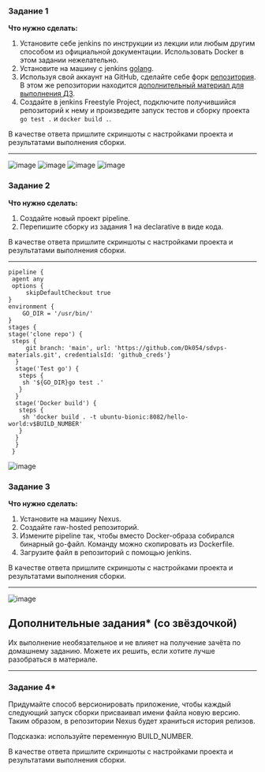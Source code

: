 ### Задание 1

**Что нужно сделать:**

1. Установите себе jenkins по инструкции из лекции или любым другим способом из официальной документации. Использовать Docker в этом задании нежелательно.
2. Установите на машину с jenkins [golang](https://golang.org/doc/install).
3. Используя свой аккаунт на GitHub, сделайте себе форк [репозитория](https://github.com/netology-code/sdvps-materials.git). В этом же репозитории находится [дополнительный материал для выполнения ДЗ](https://github.com/netology-code/sdvps-materials/blob/main/CICD/8.2-hw.md).
3. Создайте в jenkins Freestyle Project, подключите получившийся репозиторий к нему и произведите запуск тестов и сборку проекта ```go test .``` и  ```docker build .```.

В качестве ответа пришлите скриншоты с настройками проекта и результатами выполнения сборки.

---
![image](https://github.com/Dk054/studies/assets/139000762/9628804a-a27d-438a-b773-2630f7b2dcd9)
![image](https://github.com/Dk054/studies/assets/139000762/6b713a89-137f-45c0-ad98-2ac61897c405)
![image](https://github.com/Dk054/studies/assets/139000762/5ea25644-5b44-41af-a065-65b860f50d6f)
![image](https://github.com/Dk054/studies/assets/139000762/28200b75-fe63-4f27-af5f-aee7f5fe4fac)


### Задание 2

**Что нужно сделать:**

1. Создайте новый проект pipeline.
2. Перепишите сборку из задания 1 на declarative в виде кода.

В качестве ответа пришлите скриншоты с настройками проекта и результатами выполнения сборки.

---
```
pipeline {
 agent any
 options {
     skipDefaultCheckout true
}
environment {
    GO_DIR = '/usr/bin/'
}
stages {
stage('clone repo') {
 steps {
     git branch: 'main', url: 'https://github.com/Dk054/sdvps-materials.git', credentialsId: 'github_creds'}
  }
  stage('Test go') {
   steps {
    sh '${GO_DIR}go test .'
   }
  }
  stage('Docker build') {
   steps {
    sh 'docker build . -t ubuntu-bionic:8082/hello-world:v$BUILD_NUMBER'
   }
  }
  }
 }
```
![image](https://github.com/Dk054/studies/assets/139000762/948aa096-03c6-4759-bf2a-2e4516c64451)

### Задание 3

**Что нужно сделать:**

1. Установите на машину Nexus.
1. Создайте raw-hosted репозиторий.
1. Измените pipeline так, чтобы вместо Docker-образа собирался бинарный go-файл. Команду можно скопировать из Dockerfile.
1. Загрузите файл в репозиторий с помощью jenkins.

В качестве ответа пришлите скриншоты с настройками проекта и результатами выполнения сборки.

---
![image](https://github.com/Dk054/studies/assets/139000762/8eae15f8-9913-4f31-b4bf-b1dceeea4409)


## Дополнительные задания* (со звёздочкой)

Их выполнение необязательное и не влияет на получение зачёта по домашнему заданию. Можете их решить, если хотите лучше разобраться в материале.

---

### Задание 4*

Придумайте способ версионировать приложение, чтобы каждый следующий запуск сборки присваивал имени файла новую версию. Таким образом, в репозитории Nexus будет храниться история релизов.

Подсказка: используйте переменную BUILD_NUMBER.

В качестве ответа пришлите скриншоты с настройками проекта и результатами выполнения сборки.
